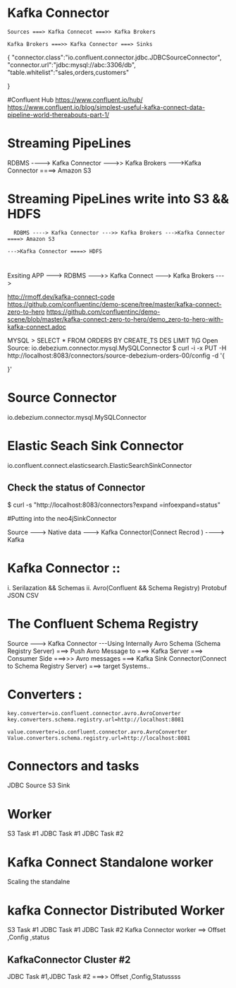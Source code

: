 
# Kafka Connector 

	Sources ===> Kafka Connecot ===>> Kafka Brokers 

	Kafka Brokers ===>> Kafka Connector ===> Sinks 

{
"connector.class":"io.confluent.connector.jdbc.JDBCSourceConnector",
"connector.url":"jdbc:mysql://abc:3306/db",
"table.whitelist":"sales,orders,customers"

}

#Confluent Hub 
https://www.confluent.io/hub/
https://www.confluent.io/blog/simplest-useful-kafka-connect-data-pipeline-world-thereabouts-part-1/



# Streaming PipeLines
   RDBMS ----> Kafka Connector --->> Kafka Brokers --->Kafka Connector ====> Amazon S3
   
# Streaming PipeLines write into S3 && HDFS 
      RDBMS ----> Kafka Connector --->> Kafka Brokers --->Kafka Connector ====> Amazon S3
                                                                                     --->Kafka Connector ====> HDFS 
																					 
# 

  Exsiting APP ---> RDBMS --->> Kafka Connect ---> Kafka Brokers ---> 
  
  http://rmoff.dev/kafka-connect-code
https://github.com/confluentinc/demo-scene/tree/master/kafka-connect-zero-to-hero
https://github.com/confluentinc/demo-scene/blob/master/kafka-connect-zero-to-hero/demo_zero-to-hero-with-kafka-connect.adoc


MYSQL > SELECT * FROM ORDERS BY CREATE_TS DES LIMIT 1\G
Open Source: io.debezium.connector.mysql.MySQLConnector 
$ curl -i -x PUT -H http://localhost:8083/connectors/source-debezium-orders-00/config -d '{

}'

# Source Connector 
io.debezium.connector.mysql.MySQLConnector 

# Elastic Seach Sink Connector 
 io.confluent.connect.elasticsearch.ElasticSearchSinkConnector 
 
 ## Check the status of Connector 
 $ curl -s "http://localhost:8083/connectors?expand =infoexpand=status"
 
#Putting into the neo4jSinkConnector 


Source ---> Native data ---> Kafka Connector(Connect Recrod ) ----> Kafka 


Kafka Connector ::
===================================
i. Serilazation && Schemas 
ii. Avro(Confluent && Schema Registry)
 Protobuf
 JSON 
 CSV 
 
 # The Confluent Schema Registry 
 Source ---> Kafka Connector ---Using Internally Avro Schema (Schema Registry Server) ===> Push Avro Message to ===> Kafka Server ===>
                          Consumer Side ===>>> Avro messages ===> Kafka Sink Connector(Connect to Schema Registry Server) ===> target Systems..

# Converters :
	key.converter=io.confluent.connector.avro.AvroConverter
	key.converters.schema.registry.url=http://localhost:8081
	
	value.converter=io.confluent.connector.avro.AvroConverter
	Value.converters.schema.registry.url=http://localhost:8081
 

# Connectors and tasks

JDBC Source                                   S3 Sink
   
# Worker 
   S3 Task #1
   JDBC Task #1                 JDBC Task #2    

# Kafka Connect Standalone worker 

Scaling the standalne

# kafka Connector Distributed Worker 
  S3 Task #1
  JDBC Task #1   JDBC Task #2
  Kafka Connector worker ==> Offset ,Config ,status 
  
 ## KafkaConnector Cluster #2

  JDBC Task #1,JDBC Task #2  ===>> Offset ,Config,Statussss 
  



